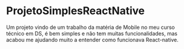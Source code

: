 # ProjetoSimplesReactNative

Um projeto vindo de um trabalho da matéria de Mobile no meu curso técnico em DS, é bem simples e não tem muitas funcionalidades, mas acabou me ajudando muito a entender como funcionava React-native.